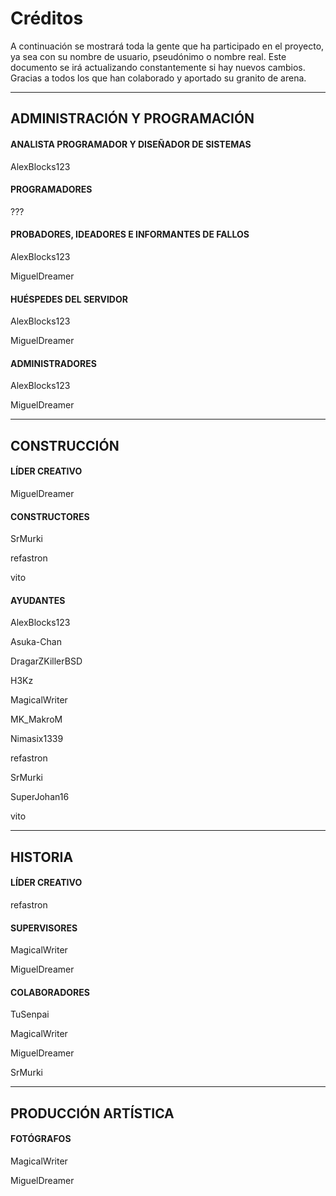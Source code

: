# Créditos

A continuación se mostrará toda la gente que ha participado en el proyecto, ya sea con su nombre de usuario, pseudónimo o nombre real. Este documento se irá actualizando constantemente si hay nuevos cambios. Gracias a todos los que han colaborado y aportado su granito de arena.

- - -

## ADMINISTRACIÓN Y PROGRAMACIÓN

#### ANALISTA PROGRAMADOR Y DISEÑADOR DE SISTEMAS

AlexBlocks123

#### PROGRAMADORES

???

#### PROBADORES, IDEADORES E INFORMANTES DE FALLOS

AlexBlocks123

MiguelDreamer

#### HUÉSPEDES DEL SERVIDOR

AlexBlocks123

MiguelDreamer

#### ADMINISTRADORES

AlexBlocks123

MiguelDreamer

- - -

## CONSTRUCCIÓN

#### LÍDER CREATIVO

MiguelDreamer

#### CONSTRUCTORES

SrMurki

refastron

vito

#### AYUDANTES

AlexBlocks123

Asuka-Chan

DragarZKillerBSD

H3Kz

MagicalWriter

MK_MakroM

Nimasix1339

refastron

SrMurki

SuperJohan16

vito

- - -

## HISTORIA

#### LÍDER CREATIVO

refastron

#### SUPERVISORES

MagicalWriter

MiguelDreamer

#### COLABORADORES

TuSenpai

MagicalWriter

MiguelDreamer

SrMurki

- - -

## PRODUCCIÓN ARTÍSTICA

#### FOTÓGRAFOS

MagicalWriter

MiguelDreamer
